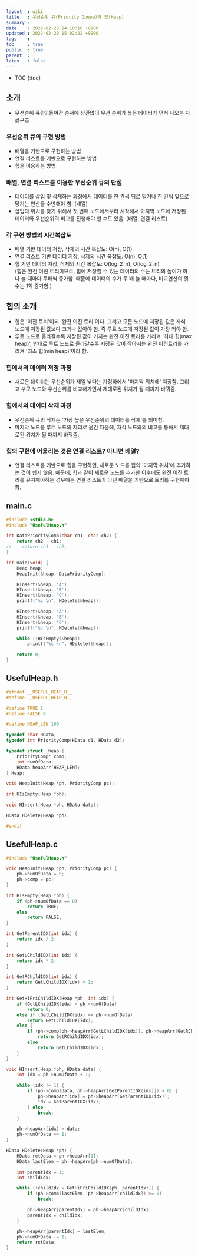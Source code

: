```yaml
---
layout  : wiki
title   : 우선순위 큐(Priority Queue)와 힙(Heap)
summary : 
date    : 2022-02-20 14:10:10 +0900
updated : 2022-02-20 15:02:22 +0900
tags    : 
toc     : true
public  : true
parent  : 
latex   : false
---
```

* TOC
{:toc}

## 소개
- 우선순위 큐란? 들어간 순서에 상관없이 우선 순위가 높은 데이터가 먼저 나오는 자료구조

### 우선순위 큐의 구현 방법
- 배열을 기반으로 구현하는 방법
- 연결 리스트를 기반으로 구현하는 방법
- 힙을 이용하는 방법

### 배열, 연결 리스트를 이용한 우선순위 큐의 단점
- 데이터를 삽입 및 삭제하는 과정에서 데이터를 한 칸씩 뒤로 밀거나 한 칸씩 앞으로 당기는 연산을 수반해야 함. (배열)
- 삽입의 위치를 찾기 위해서 첫 번째 노드에서부터 시작해서 마지막 노드에 저장된 데이터와 우선순위의 비교를 진행해야 할 수도 있음. (배열, 연결 리스트)

### 각 구현 방법의 시간복잡도 
- 배열 기반 데이터 저장, 삭제의 시간 복잡도: O(n), O(1)
- 연결 리스트 기반 데이터 저장, 삭제의 시간 복잡도: O(n), O(1) 
- 힙 기반 데이터 저장, 삭제의 시간 복잡도: O(log_2_n), O(log_2_n) <br>
  (힙은 완전 이진 트리이므로, 힙에 저장할 수 있는 데이터의 수는 트리의 높이가 하나 늘 때마다 두배씩 증가함.
  때문에 데이터의 수가 두 배 늘 때마다, 비교연산의 횟수는 1회 증가함.)

## 힙의 소개
- 힙은 '이진 트리'이되 '완전 이진 트리'이다. 그리고 모든 노드에 저장된 값은 자식 노드에 저장된 값보다 크거나 값아야 함. 
즉 루트 노드에 저장된 값이 가장 커야 함. 
- 루트 노드로 올라갈수록 저장된 값이 커지는 완전 이진 트리를 가리켜 '최대 힙(max heap)', 반대로 루트 노드로 올라갈수록 저장된 값이 작아지는 완전 이진트리를
 가리켜 '최소 힙(min heap)'이라 함.

### 힙에서의 데이터 저장 과정
- 새로운 데이터는 우선순위가 제일 낮다는 가정하에서 '마지막 위치에' 저장함. 
그리고 부모 노드와 우선순위를 비교해가면서 제대로된 위치가 될 때까지 바꿔줌. 

### 힙에서의 데이터 삭제 과정
- 우선순위 큐의 삭제는 '가장 높은 우선순위의 데이터를 삭제'를 의미함.
- 마지막 노드를 루트 노드의 자리로 옮긴 다음에, 자식 노드와의 비교를 통해서 제대로된 위치가 될 때까지 바꿔줌.

### 힙의 구현에 어울리는 것은 연결 리스트? 아니면 배열?
- 연결 리스트를 기반으로 힙을 구현하면, 새로운 노드를 힙의 '마지막 위치'에 추가하는 것이 쉽지 않음.
때문에, 힙과 같이 새로운 노드를 추가한 이후에도 완전 이진 트리를 유지해야하는 경우에는 연결 리스트가 아닌 배열을 기반으로 트리를 구현해야 함.


## main.c
```c
#include <stdio.h>
#include "UsefulHeap.h"

int DataPriorityComp(char ch1, char ch2) {
    return ch2 - ch1;
//    return ch1 - ch2;
}

int main(void) {
    Heap heap;
    HeapInit(&heap, DataPriorityComp);

    HInsert(&heap, 'A');
    HInsert(&heap, 'B');
    HInsert(&heap, 'C');
    printf("%c \n", HDelete(&heap));

    HInsert(&heap, 'A');
    HInsert(&heap, 'B');
    HInsert(&heap, 'C');
    printf("%c \n", HDelete(&heap));

    while (!HIsEmpty(&heap))
        printf("%c \n", HDelete(&heap));

    return 0;
}
```

## UsefulHeap.h
```c
#ifndef __USEFUL_HEAP_H__
#define __USEFUL_HEAP_H__

#define TRUE 1
#define FALSE 0

#define HEAP_LEN 100

typedef char HData;
typedef int PriorityComp(HData d1, HData d2);

typedef struct _heap {
    PriorityComp* comp;
    int numOfData;
    HData heapArr[HEAP_LEN];
} Heap;

void HeapInit(Heap *ph, PriorityComp pc);

int HIsEmpty(Heap *ph);

void HInsert(Heap *ph, HData data);

HData HDelete(Heap *ph);

#endif
```

## UsefulHeap.c
```c
#include "UsefulHeap.h"

void HeapInit(Heap *ph, PriorityComp pc) {
    ph->numOfData = 0;
    ph->comp = pc;
}

int HIsEmpty(Heap *ph) {
    if (ph->numOfData == 0)
        return TRUE;
    else
        return FALSE;
}

int GetParentIDX(int idx) {
    return idx / 2;
}

int GetLChildIDX(int idx) {
    return idx * 2;
}

int GetRChildIDX(int idx) {
    return GetLChildIDX(idx) + 1;
}

int GetHiPriChildIDX(Heap *ph, int idx) {
    if (GetLChildIDX(idx) > ph->numOfData)
        return 0;
    else if (GetLChildIDX(idx) == ph->numOfData)
        return GetLChildIDX(idx);
    else {
        if (ph->comp(ph->heapArr[GetLChildIDX(idx)], ph->heapArr[GetRChildIDX(idx)]) < 0)
            return GetRChildIDX(idx);
        else
            return GetLChildIDX(idx);
    }
}

void HInsert(Heap *ph, HData data) {
    int idx = ph->numOfData + 1;

    while (idx != 1) {
        if (ph->comp(data, ph->heapArr[GetParentIDX(idx)]) > 0) {
            ph->heapArr[idx] = ph->heapArr[GetParentIDX(idx)];
            idx = GetParentIDX(idx);
        } else
            break;
    }

    ph->heapArr[idx] = data;
    ph->numOfData += 1;
}

HData HDelete(Heap *ph) {
    HData retData = ph->heapArr[1];
    HData lastElem = ph->heapArr[ph->numOfData];

    int parentIdx = 1;
    int childIdx;

    while ((childIdx = GetHiPriChildIDX(ph, parentIdx))) {
        if (ph->comp(lastElem, ph->heapArr[childIdx]) >= 0)
            break;

        ph->heapArr[parentIdx] = ph->heapArr[childIdx];
        parentIdx = childIdx;
    }

    ph->heapArr[parentIdx] = lastElem;
    ph->numOfData -= 1;
    return retData;
}
```
